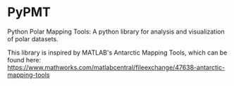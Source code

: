 # PyPMT
Python Polar Mapping Tools: A python library for analysis and visualization of polar datasets.

This library is inspired by MATLAB's Antarctic Mapping Tools, which can be found here:
https://www.mathworks.com/matlabcentral/fileexchange/47638-antarctic-mapping-tools
